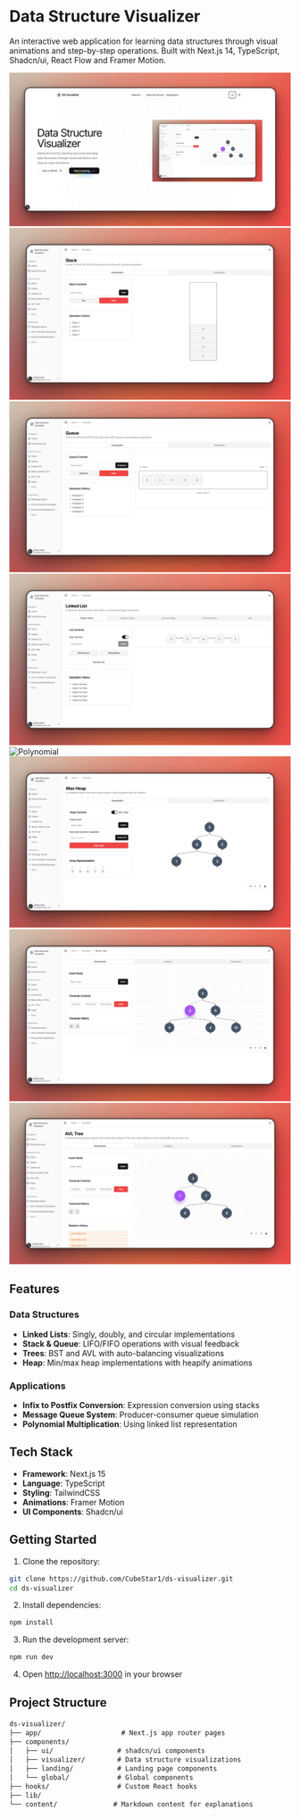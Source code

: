 # Data Structure Visualizer

An interactive web application for learning data structures through visual animations and step-by-step operations. Built with Next.js 14, TypeScript, Shadcn/ui, React Flow and Framer Motion.

![DS Visualizer Landing Page](./public/landing-light.png)
![Stacks](./public/ds-st.png)
![Queue](./public/ds-q.png)
![Linked List](./public/ds-ll.png)
![Polynomial](./public/ds-poly.png)
![Heap](./public/ds-heap.png)
![Binary Tree](./public/ds-bst.png)
![AVL Tree](./public/ds-avl.png)

## Features

### Data Structures
- **Linked Lists**: Singly, doubly, and circular implementations
- **Stack & Queue**: LIFO/FIFO operations with visual feedback
- **Trees**: BST and AVL with auto-balancing visualizations
- **Heap**: Min/max heap implementations with heapify animations

### Applications
- **Infix to Postfix Conversion**: Expression conversion using stacks
- **Message Queue System**: Producer-consumer queue simulation
- **Polynomial Multiplication**: Using linked list representation

## Tech Stack

- **Framework**: Next.js 15
- **Language**: TypeScript
- **Styling**: TailwindCSS
- **Animations**: Framer Motion
- **UI Components**: Shadcn/ui

## Getting Started

1. Clone the repository:
```bash
git clone https://github.com/CubeStar1/ds-visualizer.git
cd ds-visualizer
```

2. Install dependencies:
```bash
npm install
```

3. Run the development server:
```bash
npm run dev
```

4. Open [http://localhost:3000](http://localhost:3000) in your browser

## Project Structure

```
ds-visualizer/
├── app/                    # Next.js app router pages
├── components/            
│   ├── ui/                # shadcn/ui components
│   ├── visualizer/        # Data structure visualizations
│   ├── landing/           # Landing page components
│   └── global/            # Global components
├── hooks/                 # Custom React hooks
├── lib/                  
└── content/              # Markdown content for explanations
```



